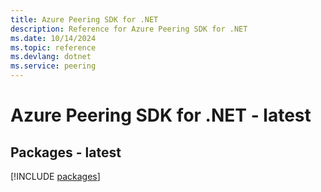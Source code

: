 ```yaml
---
title: Azure Peering SDK for .NET
description: Reference for Azure Peering SDK for .NET
ms.date: 10/14/2024
ms.topic: reference
ms.devlang: dotnet
ms.service: peering
---
```

# Azure Peering SDK for .NET - latest
## Packages - latest
[!INCLUDE [packages](peering-index.md)]